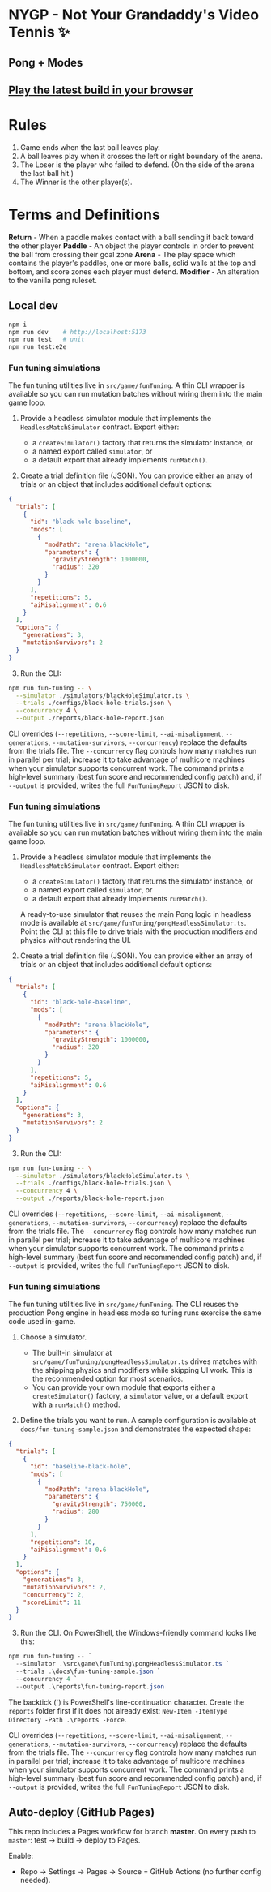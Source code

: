 # NYGP - Not Your Grandaddy's Video Tennis ✨
## Pong + Modes
## [Play the latest build in your browser](https://crossbread.github.io/vibe-jam/)

# Rules
1. Game ends when the last ball leaves play.
2. A ball leaves play when it crosses the left or right boundary of the arena.
3. The Loser is the player who failed to defend. (On the side of the arena the last ball hit.)
4. The Winner is the other player(s).

# Terms and Definitions
**Return** - When a paddle makes contact with a ball sending it back toward the other player
**Paddle** - An object the player controls in order to prevent the ball from crossing their goal zone
**Arena** - The play space which contains the player's paddles, one or more balls, solid walls at the top and bottom, and score zones each player must defend.
**Modifier** - An alteration to the vanilla pong ruleset.

## Local dev
```bash
npm i
npm run dev    # http://localhost:5173
npm run test   # unit
npm run test:e2e
```

### Fun tuning simulations

The fun tuning utilities live in `src/game/funTuning`. A thin CLI wrapper is available so you can run mutation batches without wiring them into the main game loop.

1. Provide a headless simulator module that implements the `HeadlessMatchSimulator` contract. Export either:
   - a `createSimulator()` factory that returns the simulator instance, or
   - a named export called `simulator`, or
   - a default export that already implements `runMatch()`.

2. Create a trial definition file (JSON). You can provide either an array of trials or an object that includes additional default options:

```json
{
  "trials": [
    {
      "id": "black-hole-baseline",
      "mods": [
        {
          "modPath": "arena.blackHole",
          "parameters": {
            "gravityStrength": 1000000,
            "radius": 320
          }
        }
      ],
      "repetitions": 5,
      "aiMisalignment": 0.6
    }
  ],
  "options": {
    "generations": 3,
    "mutationSurvivors": 2
  }
}
```

3. Run the CLI:

```bash
npm run fun-tuning -- \
  --simulator ./simulators/blackHoleSimulator.ts \
  --trials ./configs/black-hole-trials.json \
  --concurrency 4 \
  --output ./reports/black-hole-report.json
```

CLI overrides (`--repetitions`, `--score-limit`, `--ai-misalignment`, `--generations`, `--mutation-survivors`, `--concurrency`) replace the defaults from the trials file. The `--concurrency` flag controls how many matches run in parallel per trial; increase it to take advantage of multicore machines when your simulator supports concurrent work. The command prints a high-level summary (best fun score and recommended config patch) and, if `--output` is provided, writes the full `FunTuningReport` JSON to disk.

### Fun tuning simulations

The fun tuning utilities live in `src/game/funTuning`. A thin CLI wrapper is available so you can run mutation batches without wiring them into the main game loop.

1. Provide a headless simulator module that implements the `HeadlessMatchSimulator` contract. Export either:
   - a `createSimulator()` factory that returns the simulator instance, or
   - a named export called `simulator`, or
   - a default export that already implements `runMatch()`.

   A ready-to-use simulator that reuses the main Pong logic in headless mode is available at
   `src/game/funTuning/pongHeadlessSimulator.ts`. Point the CLI at this file to drive trials with the
   production modifiers and physics without rendering the UI.

2. Create a trial definition file (JSON). You can provide either an array of trials or an object that includes additional default options:

```json
{
  "trials": [
    {
      "id": "black-hole-baseline",
      "mods": [
        {
          "modPath": "arena.blackHole",
          "parameters": {
            "gravityStrength": 1000000,
            "radius": 320
          }
        }
      ],
      "repetitions": 5,
      "aiMisalignment": 0.6
    }
  ],
  "options": {
    "generations": 3,
    "mutationSurvivors": 2
  }
}
```

3. Run the CLI:

```bash
npm run fun-tuning -- \
  --simulator ./simulators/blackHoleSimulator.ts \
  --trials ./configs/black-hole-trials.json \
  --concurrency 4 \
  --output ./reports/black-hole-report.json
```

CLI overrides (`--repetitions`, `--score-limit`, `--ai-misalignment`, `--generations`, `--mutation-survivors`, `--concurrency`) replace the defaults from the trials file. The `--concurrency` flag controls how many matches run in parallel per trial; increase it to take advantage of multicore machines when your simulator supports concurrent work. The command prints a high-level summary (best fun score and recommended config patch) and, if `--output` is provided, writes the full `FunTuningReport` JSON to disk.

### Fun tuning simulations

The fun tuning utilities live in `src/game/funTuning`. The CLI reuses the production Pong engine in headless mode so tuning runs exercise the same code used in-game.

1. Choose a simulator.
   - The built-in simulator at `src/game/funTuning/pongHeadlessSimulator.ts` drives matches with the shipping physics and modifiers while skipping UI work. This is the recommended option for most scenarios.
   - You can provide your own module that exports either a `createSimulator()` factory, a `simulator` value, or a default export with a `runMatch()` method.

2. Define the trials you want to run. A sample configuration is available at `docs/fun-tuning-sample.json` and demonstrates the expected shape:

```json
{
  "trials": [
    {
      "id": "baseline-black-hole",
      "mods": [
        {
          "modPath": "arena.blackHole",
          "parameters": {
            "gravityStrength": 750000,
            "radius": 280
          }
        }
      ],
      "repetitions": 10,
      "aiMisalignment": 0.6
    }
  ],
  "options": {
    "generations": 3,
    "mutationSurvivors": 2,
    "concurrency": 2,
    "scoreLimit": 11
  }
}
```

3. Run the CLI. On PowerShell, the Windows-friendly command looks like this:

```powershell
npm run fun-tuning -- `
  --simulator .\src\game\funTuning\pongHeadlessSimulator.ts `
  --trials .\docs\fun-tuning-sample.json `
  --concurrency 4 `
  --output .\reports\fun-tuning-report.json
```

The backtick (\`) is PowerShell's line-continuation character. Create the `reports` folder first if it does not already exist: `New-Item -ItemType Directory -Path .\reports -Force`.

CLI overrides (`--repetitions`, `--score-limit`, `--ai-misalignment`, `--generations`, `--mutation-survivors`, `--concurrency`) replace the defaults from the trials file. The `--concurrency` flag controls how many matches run in parallel per trial; increase it to take advantage of multicore machines when your simulator supports concurrent work. The command prints a high-level summary (best fun score and recommended config patch) and, if `--output` is provided, writes the full `FunTuningReport` JSON to disk.

## Auto-deploy (GitHub Pages)
This repo includes a Pages workflow for branch **master**. On every push to `master`: test → build → deploy to Pages.

Enable:
- Repo → Settings → Pages → Source = GitHub Actions (no further config needed).

